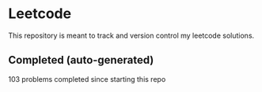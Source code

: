 # Leetcode

This repository is meant to track and version control my leetcode solutions.

## Completed (auto-generated)

103 problems completed since starting this repo
